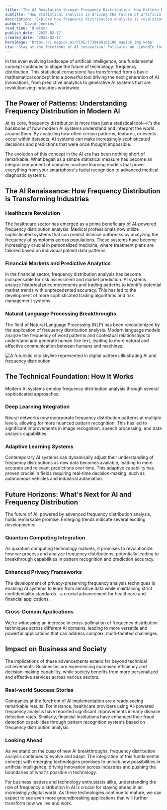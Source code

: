 ```yaml
---
title: 'The AI Revolution through Frequency Distribution: How Pattern Recognition is Reshaping Technology'
subtitle: 'How statistical analysis is driving the future of artificial intelligence'
description: 'Explore how frequency distribution analysis is revolutionizing AI technology across healthcare, finance, and beyond. Learn about the latest developments in pattern recognition and their impact on various industries.'
author: 'David Jenkins'
read_time: '8 mins'
publish_date: '2025-02-17'
created_date: '2025-02-17'
heroImage: 'https://i.magick.ai/PIXE/1738406181100_magick_img.webp'
cta: 'Stay at the forefront of AI innovation! Follow us on LinkedIn for daily insights into how frequency distribution and pattern recognition are shaping the future of technology.'
---
```


In the ever-evolving landscape of artificial intelligence, one fundamental concept continues to shape the future of technology: frequency distribution. This statistical cornerstone has transformed from a basic mathematical concept into a powerful tool driving the next generation of AI innovations, from predictive analytics to generative AI systems that are revolutionizing industries worldwide.

## The Power of Patterns: Understanding Frequency Distribution in Modern AI

At its core, frequency distribution is more than just a statistical tool—it's the backbone of how modern AI systems understand and interpret the world around them. By analyzing how often certain patterns, features, or events occur within datasets, AI systems can make increasingly sophisticated decisions and predictions that were once thought impossible.

The evolution of this concept in the AI era has been nothing short of remarkable. What began as a simple statistical measure has become an integral component of complex machine learning models that power everything from your smartphone's facial recognition to advanced medical diagnostic systems.

## The AI Renaissance: How Frequency Distribution is Transforming Industries

### Healthcare Revolution
The healthcare sector has emerged as a prime beneficiary of AI-powered frequency distribution analysis. Medical professionals now utilize sophisticated systems that can predict disease outbreaks by analyzing the frequency of symptoms across populations. These systems have become increasingly crucial in personalized medicine, where treatment plans are tailored based on individual patient data patterns.

### Financial Markets and Predictive Analytics
In the financial sector, frequency distribution analysis has become indispensable for risk assessment and market prediction. AI systems analyze historical price movements and trading patterns to identify potential market trends with unprecedented accuracy. This has led to the development of more sophisticated trading algorithms and risk management systems.

### Natural Language Processing Breakthroughs
The field of Natural Language Processing (NLP) has been revolutionized by the application of frequency distribution analysis. Modern language models analyze the frequency of word patterns and contextual relationships to understand and generate human-like text, leading to more natural and effective communication between humans and machines.

![A futuristic city skyline represented in digital patterns illustrating AI and frequency distribution](https://i.magick.ai/PIXE/1738406181100_magick_img.webp)

## The Technical Foundation: How It Works

Modern AI systems employ frequency distribution analysis through several sophisticated approaches:

### Deep Learning Integration
Neural networks now incorporate frequency distribution patterns at multiple levels, allowing for more nuanced pattern recognition. This has led to significant improvements in image recognition, speech processing, and data analysis capabilities.

### Adaptive Learning Systems
Contemporary AI systems can dynamically adjust their understanding of frequency distributions as new data becomes available, leading to more accurate and relevant predictions over time. This adaptive capability has proven crucial in fields requiring real-time decision-making, such as autonomous vehicles and industrial automation.

## Future Horizons: What's Next for AI and Frequency Distribution

The future of AI, powered by advanced frequency distribution analysis, holds remarkable promise. Emerging trends indicate several exciting developments:

### Quantum Computing Integration
As quantum computing technology matures, it promises to revolutionize how we process and analyze frequency distributions, potentially leading to breakthrough capabilities in pattern recognition and prediction accuracy.

### Enhanced Privacy Frameworks
The development of privacy-preserving frequency analysis techniques is enabling AI systems to learn from sensitive data while maintaining strict confidentiality standards—a crucial advancement for healthcare and financial applications.

### Cross-Domain Applications
We're witnessing an increase in cross-pollination of frequency distribution techniques across different AI domains, leading to more versatile and powerful applications that can address complex, multi-faceted challenges.

## Impact on Business and Society

The implications of these advancements extend far beyond technical achievements. Businesses are experiencing increased efficiency and decision-making capability, while society benefits from more personalized and effective services across various sectors.

### Real-world Success Stories

Companies at the forefront of AI implementation are already seeing remarkable results. For instance, healthcare providers using AI-powered frequency analysis have reported significant improvements in early disease detection rates. Similarly, financial institutions have enhanced their fraud detection capabilities through pattern recognition systems based on frequency distribution analysis.

### Looking Ahead

As we stand on the cusp of new AI breakthroughs, frequency distribution analysis continues to evolve and adapt. The integration of this fundamental concept with emerging technologies promises to unlock new possibilities in artificial intelligence, driving innovation across industries and pushing the boundaries of what's possible in technology.

For business leaders and technology enthusiasts alike, understanding the role of frequency distribution in AI is crucial for staying ahead in an increasingly digital world. As these technologies continue to mature, we can expect to see even more groundbreaking applications that will further transform how we live and work.